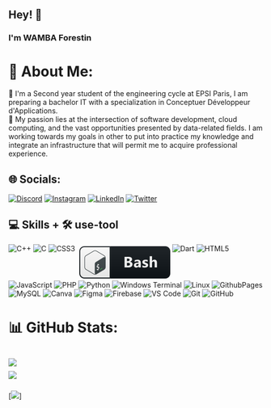 ## Hey! 👋
### I'm WAMBA Forestin
# 💫 About Me:
🔭 I'm a Second year student of the engineering cycle at EPSI Paris, I am preparing a bachelor IT with a specialization in Conceptuer Développeur d'Applications.<br>🤝 My passion lies at the intersection of software development, cloud computing, and the vast opportunities presented by data-related fields. I am working towards my goals in other to put into practice my knowledge and integrate an infrastructure that will permit me to acquire professional experience.<br>


## 🌐 Socials:
[![Discord](https://img.shields.io/badge/Discord-%237289DA.svg?logo=discord&logoColor=white)](https://discord.gg/wambaforestin.) [![Instagram](https://img.shields.io/badge/Instagram-%23E4405F.svg?logo=Instagram&logoColor=white)](https://instagram.com/wambaforestin) [![LinkedIn](https://img.shields.io/badge/LinkedIn-%230077B5.svg?logo=linkedin&logoColor=white)](https://linkedin.com/in/linkedin.com/in/forestin-borel-wamba-5474a325b) [![Twitter](https://img.shields.io/badge/Twitter-%231DA1F2.svg?logo=Twitter&logoColor=white)](https://twitter.com/@WambaBorel) 

## 💻 Skills + :hammer_and_wrench: use-tool
![C++](https://img.shields.io/badge/c++-%2300599C.svg?style=for-the-badge&logo=c%2B%2B&logoColor=white) ![C](https://img.shields.io/badge/c-%2300599C.svg?style=for-the-badge&logo=c&logoColor=white) ![CSS3](https://img.shields.io/badge/css3-%231572B6.svg?style=for-the-badge&logo=css3&logoColor=white)  <img src="https://raw.githubusercontent.com/8bithemant/8bithemant/master/svg/dev/tools/bash.svg" alt="bash" style="vertical-align:top; margin:4px">![Dart](https://img.shields.io/badge/dart-%230175C2.svg?style=for-the-badge&logo=dart&logoColor=white) ![HTML5](https://img.shields.io/badge/html5-%23E34F26.svg?style=for-the-badge&logo=html5&logoColor=white) ![JavaScript](https://img.shields.io/badge/javascript-%23323330.svg?style=for-the-badge&logo=javascript&logoColor=%23F7DF1E) ![PHP](https://img.shields.io/badge/php-%23777BB4.svg?style=for-the-badge&logo=php&logoColor=white) ![Python](https://img.shields.io/badge/python-3670A0?style=for-the-badge&logo=python&logoColor=ffdd54) ![Windows Terminal](https://img.shields.io/badge/Windows%20Terminal-%234D4D4D.svg?style=for-the-badge&logo=windows-terminal&logoColor=white) ![Linux](https://img.shields.io/badge/-Linux-gray?style=flat-circle&logo=Linux) ![GithubPages](https://img.shields.io/badge/github%20pages-121013?style=for-the-badge&logo=github&logoColor=white) ![MySQL](https://img.shields.io/badge/mysql-%2300000f.svg?style=for-the-badge&logo=mysql&logoColor=white) ![Canva](https://img.shields.io/badge/Canva-%2300C4CC.svg?style=for-the-badge&logo=Canva&logoColor=white) ![Figma](https://img.shields.io/badge/figma-%23F24E1E.svg?style=for-the-badge&logo=figma&logoColor=white) ![Firebase](https://img.shields.io/badge/firebase-%23039BE5.svg?style=for-the-badge&logo=firebase) ![VS Code](https://img.shields.io/badge/-VSCode-blue?style=flat-circle&logo=VSCode)
![Git](https://img.shields.io/badge/-Git-black?style=flat-square&logo=git)
![GitHub](https://img.shields.io/badge/-GitHub-181717?style=flat-square&logo=github)
# 📊 GitHub Stats:
![](https://github-readme-stats.vercel.app/api?username=Wambaforestin&theme=monokai&hide_border=false&include_all_commits=true&count_private=false)<br/>
![](https://github-readme-streak-stats.herokuapp.com/?user=Wambaforestin&theme=monokai&hide_border=false)<br/>
---
[![](https://visitcount.itsvg.in/api?id=Wambaforestin&icon=0&color=0)]

<!-- Proudly created with GPRM ( https://gprm.itsvg.in ) -->
